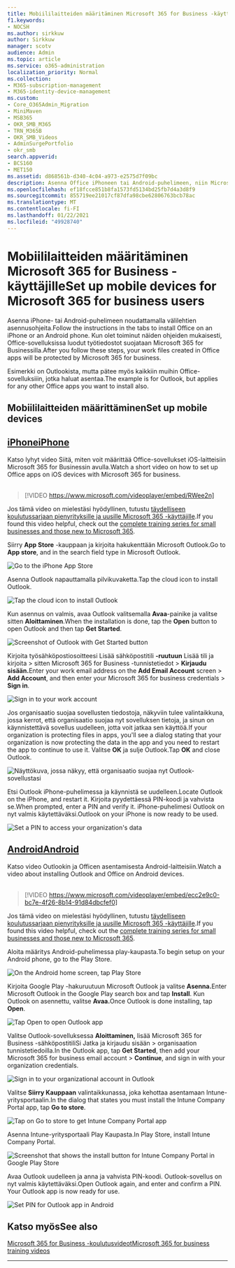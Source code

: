 ```yaml
---
title: Mobiililaitteiden määritäminen Microsoft 365 for Business -käyttäjille
f1.keywords:
- NOCSH
ms.author: sirkkuw
author: Sirkkuw
manager: scotv
audience: Admin
ms.topic: article
ms.service: o365-administration
localization_priority: Normal
ms.collection:
- M365-subscription-management
- M365-identity-device-management
ms.custom:
- Core_O365Admin_Migration
- MiniMaven
- MSB365
- OKR_SMB_M365
- TRN_M365B
- OKR_SMB_Videos
- AdminSurgePortfolio
- okr_smb
search.appverid:
- BCS160
- MET150
ms.assetid: d868561b-d340-4c04-a973-e2575d7f09bc
description: Asenna Office iPhoneen tai Android-puhelimeen, niin Microsoft 365 for Business suojaa työtiedostot Office-sovelluksissa.
ms.openlocfilehash: ef18fcce851b8fa1573fd5134bd25fb7d4a3d8f9
ms.sourcegitcommit: 855719ee21017cf87dfa98cbe62806763bcb78ac
ms.translationtype: MT
ms.contentlocale: fi-FI
ms.lasthandoff: 01/22/2021
ms.locfileid: "49928740"
---
```

# <a name="set-up-mobile-devices-for-microsoft-365-for-business-users"></a><span data-ttu-id="afbb2-103">Mobiililaitteiden määritäminen Microsoft 365 for Business -käyttäjille</span><span class="sxs-lookup"><span data-stu-id="afbb2-103">Set up mobile devices for Microsoft 365 for business users</span></span>

<span data-ttu-id="afbb2-104">Asenna iPhone- tai Android-puhelimeen noudattamalla välilehtien asennusohjeita.</span><span class="sxs-lookup"><span data-stu-id="afbb2-104">Follow the instructions in the tabs to install Office on an iPhone or an Android phone.</span></span> <span data-ttu-id="afbb2-105">Kun olet toiminut näiden ohjeiden mukaisesti, Office-sovelluksissa luodut työtiedostot suojataan Microsoft 365 for Businessilla.</span><span class="sxs-lookup"><span data-stu-id="afbb2-105">After you follow these steps, your work files created in Office apps will be protected by Microsoft 365 for business.</span></span>

<span data-ttu-id="afbb2-106">Esimerkki on Outlookista, mutta pätee myös kaikkiin muihin Office-sovelluksiiin, jotka haluat asentaa.</span><span class="sxs-lookup"><span data-stu-id="afbb2-106">The example is for Outlook, but applies for any other Office apps you want to install also.</span></span>
  
## <a name="set-up-mobile-devices"></a><span data-ttu-id="afbb2-107">Mobiililaitteiden määrittäminen</span><span class="sxs-lookup"><span data-stu-id="afbb2-107">Set up mobile devices</span></span>

## <a name="iphone"></a>[<span data-ttu-id="afbb2-108">iPhone</span><span class="sxs-lookup"><span data-stu-id="afbb2-108">iPhone</span></span>](#tab/iPhone)
  
<span data-ttu-id="afbb2-109">Katso lyhyt video Siitä, miten voit määrittää Office-sovellukset iOS-laitteisiin Microsoft 365 for Businessin avulla.</span><span class="sxs-lookup"><span data-stu-id="afbb2-109">Watch a short video on how to set up Office apps on iOS devices with Microsoft 365 for business.</span></span><br><br>

> [!VIDEO https://www.microsoft.com/videoplayer/embed/RWee2n] 

<span data-ttu-id="afbb2-110">Jos tämä video on mielestäsi hyödyllinen, tutustu [täydelliseen koulutussarjaan pienyrityksille ja uusille Microsoft 365 -käyttäjille](https://support.microsoft.com/office/6ab4bbcd-79cf-4000-a0bd-d42ce4d12816).</span><span class="sxs-lookup"><span data-stu-id="afbb2-110">If you found this video helpful, check out the [complete training series for small businesses and those new to Microsoft 365](https://support.microsoft.com/office/6ab4bbcd-79cf-4000-a0bd-d42ce4d12816).</span></span>

<span data-ttu-id="afbb2-111">Siirry **App Store** -kauppaan ja kirjoita hakukenttään Microsoft Outlook.</span><span class="sxs-lookup"><span data-stu-id="afbb2-111">Go to **App store**, and in the search field type in Microsoft Outlook.</span></span>
  
![Go to the iPhone App Store](../media/886913de-76e5-4883-8ed0-4eb3ec06188f.png)
  
<span data-ttu-id="afbb2-113">Asenna Outlook napauttamalla pilvikuvaketta.</span><span class="sxs-lookup"><span data-stu-id="afbb2-113">Tap the cloud icon to install Outlook.</span></span>
  
![Tap the cloud icon to install Outlook](../media/665e1620-948a-4ab8-b914-dca49530142c.png)
  
<span data-ttu-id="afbb2-115">Kun asennus on valmis, avaa Outlook valitsemalla **Avaa**-painike ja valitse sitten **Aloittaminen**.</span><span class="sxs-lookup"><span data-stu-id="afbb2-115">When the installation is done, tap the **Open** button to open Outlook and then tap **Get Started**.</span></span>
  
![Screenshot of Outlook with Get Started button](../media/005bedec-ae50-4d75-b3bb-e7cef9e2561c.png)
  
<span data-ttu-id="afbb2-117">Kirjoita työsähköpostiosoitteesi Lisää sähköpostitili **-ruutuun** Lisää tili ja kirjoita \> sitten Microsoft 365 for Business -tunnistetiedot \> **Kirjaudu sisään.**</span><span class="sxs-lookup"><span data-stu-id="afbb2-117">Enter your work email address on the **Add Email Account** screen \> **Add Account**, and then enter your Microsoft 365 for business credentials \> **Sign in**.</span></span>
  
![Sign in to your work account](../media/3cef1fb5-7bec-4d3d-8542-872b731ce19f.png)
  
<span data-ttu-id="afbb2-119">Jos organisaatio suojaa sovellusten tiedostoja, näkyviin tulee valintaikkuna, jossa kerrot, että organisaatio suojaa nyt sovelluksen tietoja, ja sinun on käynnistettävä sovellus uudelleen, jotta voit jatkaa sen käyttöä.</span><span class="sxs-lookup"><span data-stu-id="afbb2-119">If your organization is protecting files in apps, you'll see a dialog stating that your organization is now protecting the data in the app and you need to restart the app to continue to use it.</span></span> <span data-ttu-id="afbb2-120">Valitse **OK** ja sulje Outlook.</span><span class="sxs-lookup"><span data-stu-id="afbb2-120">Tap **OK** and close Outlook.</span></span> 
  
![Näyttökuva, jossa näkyy, että organisaatio suojaa nyt Outlook-sovellustasi](../media/fb4c1c84-b1e9-42e1-8070-c13dcf79fb09.png)
  
<span data-ttu-id="afbb2-122">Etsi Outlook iPhone-puhelimessa ja käynnistä se uudelleen.</span><span class="sxs-lookup"><span data-stu-id="afbb2-122">Locate Outlook on the iPhone, and restart it.</span></span> <span data-ttu-id="afbb2-123">Kirjoita pyydettäessä PIN-koodi ja vahvista se.</span><span class="sxs-lookup"><span data-stu-id="afbb2-123">When prompted, enter a PIN and verify it.</span></span> <span data-ttu-id="afbb2-124">iPhone-puhelimesi Outlook on nyt valmis käytettäväksi.</span><span class="sxs-lookup"><span data-stu-id="afbb2-124">Outlook on your iPhone is now ready to be used.</span></span>
  
![Set a PIN to access your organization's data](../media/64f2630b-3164-47a4-9dd6-ca0c29ed5fb3.png)
  
## <a name="android"></a>[<span data-ttu-id="afbb2-126">Android</span><span class="sxs-lookup"><span data-stu-id="afbb2-126">Android</span></span>](#tab/Android)
  
<span data-ttu-id="afbb2-127">Katso video Outlookin ja Officen asentamisesta Android-laitteisiin.</span><span class="sxs-lookup"><span data-stu-id="afbb2-127">Watch a video about installing Outlook and Office on Android devices.</span></span><br><br>

> [!VIDEO https://www.microsoft.com/videoplayer/embed/ecc2e9c0-bc7e-4f26-8b14-91d84dbcfef0] 

<span data-ttu-id="afbb2-128">Jos tämä video on mielestäsi hyödyllinen, tutustu [täydelliseen koulutussarjaan pienyrityksille ja uusille Microsoft 365 -käyttäjille](https://support.microsoft.com/office/6ab4bbcd-79cf-4000-a0bd-d42ce4d12816).</span><span class="sxs-lookup"><span data-stu-id="afbb2-128">If you found this video helpful, check out the [complete training series for small businesses and those new to Microsoft 365](https://support.microsoft.com/office/6ab4bbcd-79cf-4000-a0bd-d42ce4d12816).</span></span>

<span data-ttu-id="afbb2-129">Aloita määritys Android-puhelimessa play-kaupasta.</span><span class="sxs-lookup"><span data-stu-id="afbb2-129">To begin setup on your Android phone, go to the Play Store.</span></span>
  
![On the Android home screen, tap Play Store](../media/93df88e7-c778-40e1-b35e-868ca6e97f6c.png)
  
<span data-ttu-id="afbb2-131">Kirjoita Google Play -hakuruutuun Microsoft Outlook ja valitse **Asenna.**</span><span class="sxs-lookup"><span data-stu-id="afbb2-131">Enter Microsoft Outlook in the Google Play search box and tap **Install**.</span></span> <span data-ttu-id="afbb2-132">Kun Outlook on asennettu, valitse **Avaa.**</span><span class="sxs-lookup"><span data-stu-id="afbb2-132">Once Outlook is done installing, tap **Open**.</span></span>
  
![Tap Open to open Outlook app](../media/8b4c5937-8875-4b5a-a5b6-b8c6c9cd6240.png)
  
<span data-ttu-id="afbb2-134">Valitse Outlook-sovelluksessa **Aloittaminen,** lisää Microsoft 365 for Business -sähköpostitiliSi Jatka ja kirjaudu sisään \> organisaation tunnistetiedoilla.</span><span class="sxs-lookup"><span data-stu-id="afbb2-134">In the Outlook app, tap **Get Started**, then add your Microsoft 365 for business email account \> **Continue**, and sign in with your organization credentials.</span></span>
  
![Sign in to your organizational account in Outlook](../media/18f67c66-4bab-4b99-94bd-080839312e29.png)
  
<span data-ttu-id="afbb2-136">Valitse **Siirry Kauppaan** valintaikkunassa, joka kehottaa asentamaan Intune-yritysportaalin.</span><span class="sxs-lookup"><span data-stu-id="afbb2-136">In the dialog that states you must install the Intune Company Portal app, tap **Go to store**.</span></span>
  
![Tap on Go to store to get Intune Company Portal app](../media/a702d712-5622-45dd-a511-b1adaee63071.png)
  
<span data-ttu-id="afbb2-138">Asenna Intune-yritysportaali Play Kaupasta.</span><span class="sxs-lookup"><span data-stu-id="afbb2-138">In Play Store, install Intune Company Portal.</span></span>
  
![Screenshot that shows the install button for Intune Company Portal in Google Play Store](../media/5e0408f2-3f37-44dd-80ed-13ca2ac6df0c.png)
  
<span data-ttu-id="afbb2-p105">Avaa Outlook uudelleen ja anna ja vahvista PIN-koodi. Outlook-sovellus on nyt valmis käytettäväksi.</span><span class="sxs-lookup"><span data-stu-id="afbb2-p105">Open Outlook again, and enter and confirm a PIN. Your Outlook app is now ready for use.</span></span>
  
![Set  PIN for Outlook app in Android](../media/edb91afb-f1ed-451a-bc6b-8ccba664e055.png)

## <a name="see-also"></a><span data-ttu-id="afbb2-143">Katso myös</span><span class="sxs-lookup"><span data-stu-id="afbb2-143">See also</span></span>

[<span data-ttu-id="afbb2-144">Microsoft 365 for Business -koulutusvideot</span><span class="sxs-lookup"><span data-stu-id="afbb2-144">Microsoft 365 for business training videos</span></span>](https://support.microsoft.com/office/6ab4bbcd-79cf-4000-a0bd-d42ce4d12816)

---
